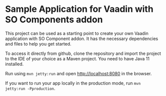 # Sample Application for Vaadin with SO Components addon

This project can be used as a starting point to create your own Vaadin application with SO Component addon.
It has the necessary dependencies and files to help you get started.

To access it directly from github, clone the repository and import the project to the IDE of your choice as a Maven project. You need to have Java 11 installed.

Run using `mvn jetty:run` and open [http://localhost:8080](http://localhost:8080) in the browser.

If you want to run your app locally in the production mode, run `mvn jetty:run -Pproduction`.
